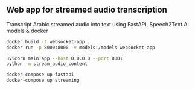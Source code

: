 
## Web app for streamed audio transcription

Transcript Arabic streamed audio into text using FastAPI, Speech2Text AI models & docker
```bash
docker build -t websocket-app .
docker run -p 8000:8000 -v models:/models websocket-app
```

```bash
uvicorn main:app --host 0.0.0.0 --port 8001
python -m stream_audio_content
```


```bash
docker-compose up fastapi
docker-compose up streaming
```
